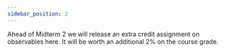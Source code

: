 ```yaml
---
sidebar_position: 2
---
```


Ahead of Midterm 2 we will release an extra credit assignment on observables here. It will be worth an additional 2% on the course grade.